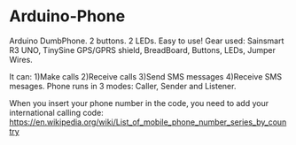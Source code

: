 # Arduino-Phone
Arduino DumbPhone. 2 buttons. 2 LEDs. Easy to use! 
Gear used: Sainsmart R3 UNO, TinySine GPS/GPRS shield, BreadBoard, Buttons, LEDs, Jumper Wires.

It can: 1)Make calls 2)Receive calls 3)Send SMS messages 4)Receive SMS mesages.
Phone runs in 3 modes: Caller, Sender and Listener.

When you insert your phone number in the code, you need to add your international calling code:
https://en.wikipedia.org/wiki/List_of_mobile_phone_number_series_by_country
